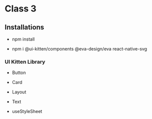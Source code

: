 # Class 3

## Installations

* npm install

* npm i @ui-kitten/components @eva-design/eva react-native-svg

### UI Kitten Library

* Button

* Card

* Layout

* Text

* useStyleSheet
